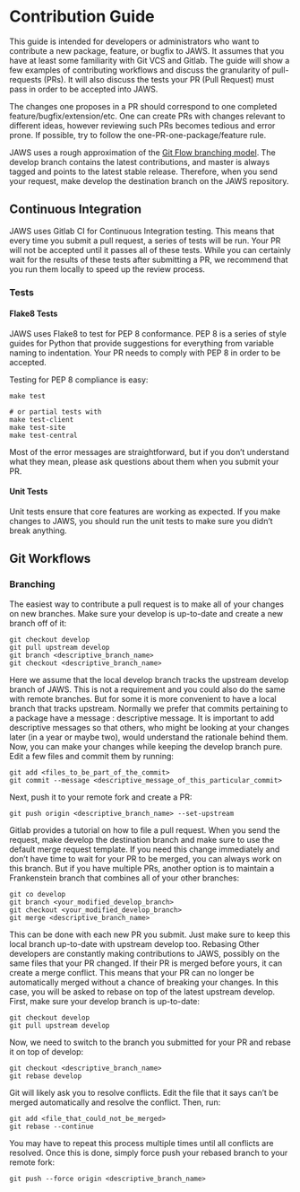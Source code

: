 # Contribution Guide

This guide is intended for developers or administrators who want to contribute a new package, feature, or bugfix to JAWS. It assumes that you have at least some familiarity with Git VCS and Gitlab. The guide will show a few examples of contributing workflows and discuss the granularity of pull-requests (PRs). It will also discuss the tests your PR (Pull Request) must pass in order to be accepted into JAWS.

The changes one proposes in a PR should correspond to one completed feature/bugfix/extension/etc. One can create PRs with changes relevant to different ideas, however reviewing such PRs becomes tedious and error prone. If possible, try to follow the one-PR-one-package/feature rule.

JAWS uses a rough approximation of the [Git Flow branching model](http://nvie.com/posts/a-successful-git-branching-model/). The develop branch contains the latest contributions, and master is always tagged and points to the latest stable release. Therefore, when you send your request, make develop the destination branch on the JAWS repository.


## Continuous Integration

JAWS uses Gitlab CI for Continuous Integration testing. This means that every time you submit a pull request, a series of tests will be run. Your PR will not be accepted until it passes all of these tests. While you can certainly wait for the results of these tests after submitting a PR, we recommend that you run them locally to speed up the review process.


### Tests

#### Flake8 Tests

JAWS uses Flake8 to test for PEP 8 conformance. PEP 8 is a series of style guides for Python that provide suggestions for everything from variable naming to indentation. Your PR needs to comply with PEP 8 in order to be accepted.

Testing for PEP 8 compliance is easy:

```
make test

# or partial tests with
make test-client
make test-site
make test-central
```

Most of the error messages are straightforward, but if you don’t understand what they mean, please ask questions about them when you submit your PR.


#### Unit Tests

Unit tests ensure that core features are working as expected. If you make changes to JAWS, you should run the unit tests to make sure you didn’t break anything.


## Git Workflows

### Branching

The easiest way to contribute a pull request is to make all of your changes on new branches. Make sure your develop is up-to-date and create a new branch off of it:

```
git checkout develop
git pull upstream develop
git branch <descriptive_branch_name>
git checkout <descriptive_branch_name>
```

Here we assume that the local develop branch tracks the upstream develop branch of JAWS. This is not a requirement and you could also do the same with remote branches. But for some it is more convenient to have a local branch that tracks upstream.
Normally we prefer that commits pertaining to a package <package-name> have a message <package-name>: descriptive message. It is important to add descriptive messages so that others, who might be looking at your changes later (in a year or maybe two), would understand the rationale behind them.
Now, you can make your changes while keeping the develop branch pure. Edit a few files and commit them by running:

```
git add <files_to_be_part_of_the_commit>
git commit --message <descriptive_message_of_this_particular_commit>
```
 
Next, push it to your remote fork and create a PR:

```
git push origin <descriptive_branch_name> --set-upstream
```

Gitlab provides a tutorial on how to file a pull request. When you send the request, make develop the destination branch and make sure to use the default merge request template.
If you need this change immediately and don’t have time to wait for your PR to be merged, you can always work on this branch. But if you have multiple PRs, another option is to maintain a Frankenstein branch that combines all of your other branches:

```
git co develop
git branch <your_modified_develop_branch>
git checkout <your_modified_develop_branch>
git merge <descriptive_branch_name>
```

This can be done with each new PR you submit. Just make sure to keep this local branch up-to-date with upstream develop too.
Rebasing
Other developers are constantly making contributions to JAWS, possibly on the same files that your PR changed. If their PR is merged before yours, it can create a merge conflict. This means that your PR can no longer be automatically merged without a chance of breaking your changes. In this case, you will be asked to rebase on top of the latest upstream develop.
First, make sure your develop branch is up-to-date:

```
git checkout develop
git pull upstream develop
```

Now, we need to switch to the branch you submitted for your PR and rebase it on top of develop:

```
git checkout <descriptive_branch_name>
git rebase develop
```
 
Git will likely ask you to resolve conflicts. Edit the file that it says can’t be merged automatically and resolve the conflict. Then, run:

```
git add <file_that_could_not_be_merged>
git rebase --continue
```
 
You may have to repeat this process multiple times until all conflicts are resolved. Once this is done, simply force push your rebased branch to your remote fork:

```
git push --force origin <descriptive_branch_name>
```

